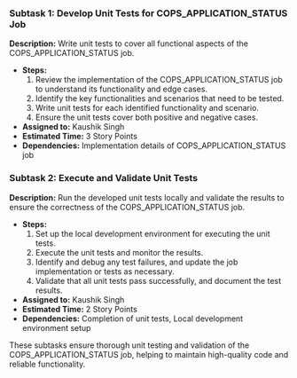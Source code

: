 ### Subtask 1: Develop Unit Tests for COPS_APPLICATION_STATUS Job
**Description:** Write unit tests to cover all functional aspects of the COPS_APPLICATION_STATUS job.
- **Steps:**
  1. Review the implementation of the COPS_APPLICATION_STATUS job to understand its functionality and edge cases.
  2. Identify the key functionalities and scenarios that need to be tested.
  3. Write unit tests for each identified functionality and scenario.
  4. Ensure the unit tests cover both positive and negative cases.
- **Assigned to:** Kaushik Singh
- **Estimated Time:** 3 Story Points
- **Dependencies:** Implementation details of COPS_APPLICATION_STATUS job

### Subtask 2: Execute and Validate Unit Tests
**Description:** Run the developed unit tests locally and validate the results to ensure the correctness of the COPS_APPLICATION_STATUS job.
- **Steps:**
  1. Set up the local development environment for executing the unit tests.
  2. Execute the unit tests and monitor the results.
  3. Identify and debug any test failures, and update the job implementation or tests as necessary.
  4. Validate that all unit tests pass successfully, and document the test results.
- **Assigned to:** Kaushik Singh
- **Estimated Time:** 2 Story Points
- **Dependencies:** Completion of unit tests, Local development environment setup

These subtasks ensure thorough unit testing and validation of the COPS_APPLICATION_STATUS job, helping to maintain high-quality code and reliable functionality.
